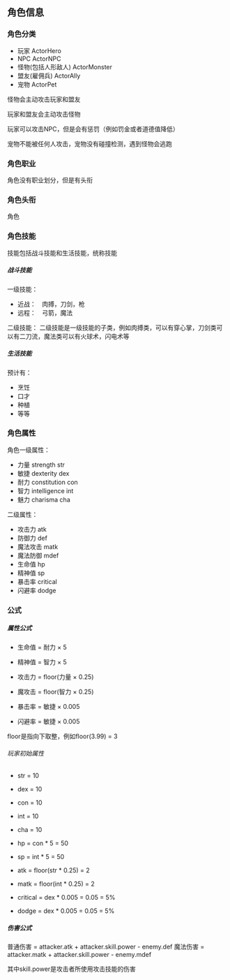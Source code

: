 ## 角色信息

### 角色分类

- 玩家 ActorHero
- NPC ActorNPC
- 怪物(包括人形敌人) ActorMonster
- 盟友(雇佣兵) ActorAlly
- 宠物 ActorPet

怪物会主动攻击玩家和盟友

玩家和盟友会主动攻击怪物

玩家可以攻击NPC，但是会有惩罚（例如罚金或者道德值降低）

宠物不能被任何人攻击，宠物没有碰撞检测，遇到怪物会逃跑


### 角色职业

角色没有职业划分，但是有头衔

### 角色头衔

角色

### 角色技能

技能包括战斗技能和生活技能，统称技能

##### 战斗技能

一级技能：
- 近战：　肉搏，刀剑，枪
- 远程：　弓箭，魔法

二级技能：
二级技能是一级技能的子类，例如肉搏类，可以有穿心掌，刀剑类可以有二刀流，魔法类可以有火球术，闪电术等

##### 生活技能

预计有：
- 烹饪
- 口才
- 种植
- 等等


### 角色属性

角色一级属性：

- 力量 strength str
- 敏捷 dexterity dex
- 耐力 constitution con
- 智力 intelligence int
- 魅力 charisma cha


二级属性：

- 攻击力 atk
- 防御力 def
- 魔法攻击 matk
- 魔法防御 mdef
- 生命值 hp
- 精神值 sp
- 暴击率 critical
- 闪避率 dodge


### 公式

##### 属性公式

- 生命值 = 耐力 × 5
- 精神值 = 智力 × 5
- 攻击力 = floor(力量 × 0.25)
- 魔攻击 = floor(智力 × 0.25)

- 暴击率 = 敏捷 × 0.005
- 闪避率 = 敏捷 × 0.005

floor是指向下取整，例如floor(3.99) = 3

###### 玩家初始属性

- str = 10
- dex = 10
- con = 10
- int = 10
- cha = 10

- hp = con * 5 = 50
- sp = int * 5 = 50
- atk = floor(str * 0.25) = 2
- matk = floor(int * 0.25) = 2
- critical = dex * 0.005 = 0.05 = 5%
- dodge = dex * 0.005 = 0.05 = 5%


##### 伤害公式

普通伤害 = attacker.atk + attacker.skill.power - enemy.def
魔法伤害 = attacker.matk + attacker.skill.power - enemy.mdef

其中skill.power是攻击者所使用攻击技能的伤害
